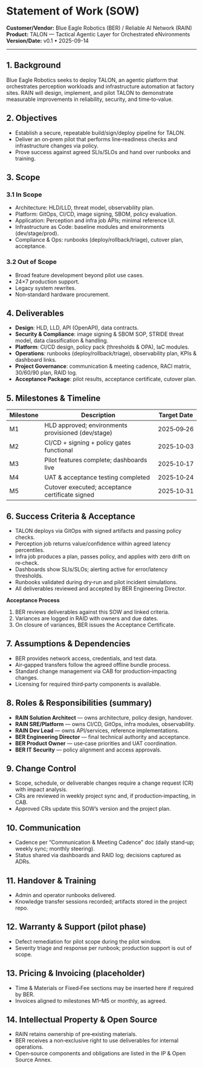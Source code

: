 # Statement of Work (SOW)

**Customer/Vendor:** Blue Eagle Robotics (BER) / Reliable AI Network (RAIN)  
**Product:** TALON — Tactical Agentic Layer for Orchestrated eNvironments  
**Version/Date:** v0.1 • 2025-09-14  

---

## 1. Background
Blue Eagle Robotics seeks to deploy TALON, an agentic platform that orchestrates perception workloads and infrastructure automation at factory sites. RAIN will design, implement, and pilot TALON to demonstrate measurable improvements in reliability, security, and time‑to‑value.

## 2. Objectives
- Establish a secure, repeatable build/sign/deploy pipeline for TALON.  
- Deliver an on‑prem pilot that performs line‑readiness checks and infrastructure changes via policy.  
- Prove success against agreed SLIs/SLOs and hand over runbooks and training.

## 3. Scope
### 3.1 In Scope
- Architecture: HLD/LLD, threat model, observability plan.  
- Platform: GitOps, CI/CD, image signing, SBOM, policy evaluation.  
- Application: Perception and infra job APIs; minimal reference UI.  
- Infrastructure as Code: baseline modules and environments (dev/stage/prod).  
- Compliance & Ops: runbooks (deploy/rollback/triage), cutover plan, acceptance.  

### 3.2 Out of Scope
- Broad feature development beyond pilot use cases.  
- 24×7 production support.  
- Legacy system rewrites.  
- Non‑standard hardware procurement.

## 4. Deliverables
- **Design**: HLD, LLD, API (OpenAPI), data contracts.  
- **Security & Compliance**: image signing & SBOM SOP, STRIDE threat model, data classification & handling.  
- **Platform**: CI/CD design, policy pack (thresholds & OPA), IaC modules.  
- **Operations**: runbooks (deploy/rollback/triage), observability plan, KPIs & dashboard links.  
- **Project Governance**: communication & meeting cadence, RACI matrix, 30/60/90 plan, RAID log.  
- **Acceptance Package**: pilot results, acceptance certificate, cutover plan.

## 5. Milestones & Timeline
| Milestone | Description | Target Date |
|---|---|---|
| M1 | HLD approved; environments provisioned (dev/stage) | 2025‑09‑26 |
| M2 | CI/CD + signing + policy gates functional | 2025‑10‑03 |
| M3 | Pilot features complete; dashboards live | 2025‑10‑17 |
| M4 | UAT & acceptance testing completed | 2025‑10‑24 |
| M5 | Cutover executed; acceptance certificate signed | 2025‑10‑31 |

## 6. Success Criteria & Acceptance
- TALON deploys via GitOps with signed artifacts and passing policy checks.  
- Perception job returns value/confidence within agreed latency percentiles.  
- Infra job produces a plan, passes policy, and applies with zero drift on re‑check.  
- Dashboards show SLIs/SLOs; alerting active for error/latency thresholds.  
- Runbooks validated during dry‑run and pilot incident simulations.  
- All deliverables reviewed and accepted by BER Engineering Director.

**Acceptance Process**  
1) BER reviews deliverables against this SOW and linked criteria.  
2) Variances are logged in RAID with owners and due dates.  
3) On closure of variances, BER issues the Acceptance Certificate.

## 7. Assumptions & Dependencies
- BER provides network access, credentials, and test data.  
- Air‑gapped transfers follow the agreed offline bundle process.  
- Standard change management via CAB for production‑impacting changes.  
- Licensing for required third‑party components is available.

## 8. Roles & Responsibilities (summary)
- **RAIN Solution Architect** — owns architecture, policy design, handover.  
- **RAIN SRE/Platform** — owns CI/CD, GitOps, infra modules, observability.  
- **RAIN Dev Lead** — owns API/services, reference implementations.  
- **BER Engineering Director** — final technical authority and acceptance.  
- **BER Product Owner** — use‑case priorities and UAT coordination.  
- **BER IT Security** — policy alignment and access approvals.

## 9. Change Control
- Scope, schedule, or deliverable changes require a change request (CR) with impact analysis.  
- CRs are reviewed in weekly project sync and, if production‑impacting, in CAB.  
- Approved CRs update this SOW’s version and the project plan.

## 10. Communication
- Cadence per “Communication & Meeting Cadence” doc (daily stand‑up; weekly sync; monthly steering).  
- Status shared via dashboards and RAID log; decisions captured as ADRs.

## 11. Handover & Training
- Admin and operator runbooks delivered.  
- Knowledge transfer sessions recorded; artifacts stored in the project repo.

## 12. Warranty & Support (pilot phase)
- Defect remediation for pilot scope during the pilot window.  
- Severity triage and response per runbook; production support is out of scope.

## 13. Pricing & Invoicing (placeholder)
- Time & Materials or Fixed‑Fee sections may be inserted here if required by BER.  
- Invoices aligned to milestones M1–M5 or monthly, as agreed.

## 14. Intellectual Property & Open Source
- RAIN retains ownership of pre‑existing materials.  
- BER receives a non‑exclusive right to use deliverables for internal operations.  
- Open‑source components and obligations are listed in the IP & Open Source Annex.

